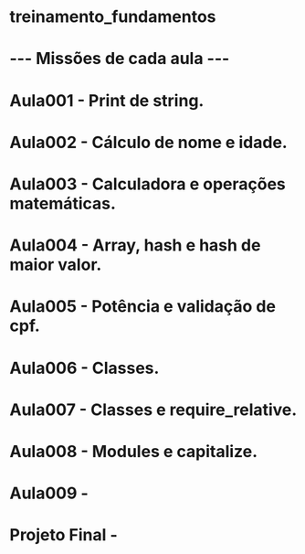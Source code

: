 # treinamento_fundamentos

# --- Missões de cada aula ---
# Aula001 - Print de string.
# Aula002 - Cálculo de nome e idade.
# Aula003 - Calculadora e operações matemáticas.
# Aula004 - Array, hash e hash de maior valor.
# Aula005 - Potência e validação de cpf.
# Aula006 - Classes.
# Aula007 - Classes e require_relative.
# Aula008 - Modules e capitalize.
# Aula009 - 
# Projeto Final - 